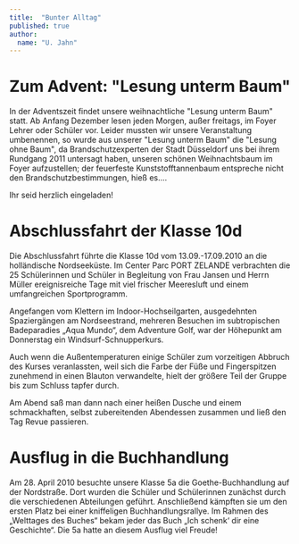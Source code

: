 ```yaml
---
title:  "Bunter Alltag"
published: true
author:
  name: "U. Jahn"
---
```


# Zum Advent: "Lesung unterm Baum"

In der Adventszeit findet unsere weihnachtliche "Lesung unterm Baum" statt. Ab Anfang Dezember lesen jeden Morgen, au&szlig;er freitags, im Foyer Lehrer oder Sch&uuml;ler vor. Leider mussten wir unsere Veranstaltung umbenennen, so wurde aus unserer "Lesung unterm Baum" die "Lesung ohne Baum", da Brandschutzexperten der Stadt D&uuml;sseldorf uns bei ihrem Rundgang 2011 untersagt haben, unseren sch&ouml;nen Weihnachtsbaum im Foyer aufzustellen; der feuerfeste Kunststofftannenbaum entspreche nicht den Brandschutzbestimmungen, hie&szlig; es....

Ihr seid herzlich eingeladen! 

# Abschlussfahrt der Klasse 10d

Die Abschlussfahrt f&uuml;hrte die Klasse 10d vom 13.09.-17.09.2010 an die holl&auml;ndische Nordseek&uuml;ste. Im Center Parc PORT ZELANDE verbrachten die 25 Sch&uuml;lerinnen und Sch&uuml;ler in Begleitung von Frau Jansen und Herrn M&uuml;ller ereignisreiche Tage mit viel frischer Meeresluft und einem umfangreichen Sportprogramm.

Angefangen vom Klettern im Indoor-Hochseilgarten, ausgedehnten Spazierg&auml;ngen am Nordseestrand, mehreren Besuchen im subtropischen Badeparadies „Aqua Mundo“, dem Adventure Golf, war der H&ouml;hepunkt am Donnerstag ein Windsurf-Schnupperkurs.

Auch wenn die Au&szlig;entemperaturen einige Sch&uuml;ler zum vorzeitigen Abbruch des Kurses veranlassten, weil sich die Farbe der F&uuml;&szlig;e und Fingerspitzen zunehmend in einen Blauton verwandelte, hielt der gr&ouml;&szlig;ere Teil der Gruppe bis zum Schluss tapfer durch. 

Am Abend sa&szlig; man dann nach einer hei&szlig;en Dusche und einem schmackhaften, selbst zubereitenden Abendessen zusammen und lie&szlig; den Tag Revue passieren. 

# Ausflug in die Buchhandlung

Am 28. April 2010 besuchte unsere Klasse 5a die Goethe-Buchhandlung auf der Nordstra&szlig;e. Dort wurden die Sch&uuml;ler und Sch&uuml;lerinnen zun&auml;chst durch die verschiedenen Abteilungen gef&uuml;hrt. Anschlie&szlig;end k&auml;mpften sie um den ersten Platz bei einer kniffeligen Buchhandlungsrallye. Im Rahmen des „Welttages des Buches“ bekam jeder das Buch „Ich schenk‘ dir eine Geschichte“. Die 5a hatte an diesem Ausflug viel Freude!
